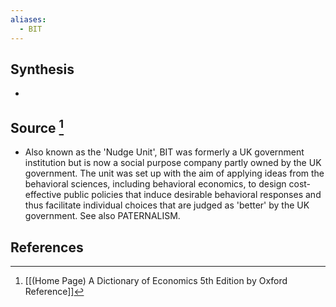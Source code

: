 ```yaml
---
aliases:
  - BIT
---
```

## Synthesis
- 
## Source [^1]
- Also known as the 'Nudge Unit', BIT was formerly a UK government institution but is now a social purpose company partly owned by the UK government. The unit was set up with the aim of applying ideas from the behavioral sciences, including behavioral economics, to design cost-effective public policies that induce desirable behavioral responses and thus facilitate individual choices that are judged as 'better' by the UK government. See also PATERNALISM.
## References

[^1]: [[(Home Page) A Dictionary of Economics 5th Edition by Oxford Reference]]
